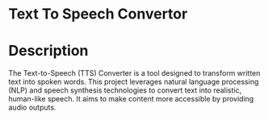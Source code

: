 # Text To Speech Convertor
# Description
The Text-to-Speech (TTS) Converter is a tool designed to transform written text into spoken words. This project leverages natural language processing (NLP) and speech synthesis technologies to convert text into realistic, human-like speech. It aims to make content more accessible by providing audio outputs.

